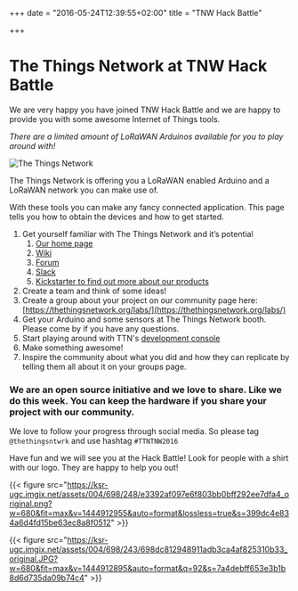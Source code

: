 +++
date = "2016-05-24T12:39:55+02:00"
title = "TNW Hack Battle"

+++

# The Things Network at TNW Hack Battle

We are very happy you have joined TNW Hack Battle and we are happy to provide you with some awesome Internet of Things tools.

_There are a limited amount of LoRaWAN Arduinos available for you to play around with!_

![The Things Network](https://thethingsnetwork.org/static/ttn/media/The%20Things%20Uitlijning.svg)

The Things Network is offering you a LoRaWAN enabled Arduino and a LoRaWAN network you can make use of.

With these tools you can make any fancy connected application. This page tells you how to obtain the devices and how to get started.

1. Get yourself familiar with The Things Network and it’s potential
    1. [Our home page](http://www.thethingsnetwork.org)
    2. [Wiki](http://staging.thethingsnetwork.org/wiki/Home)
    3. [Forum](http://forum.thethingsnetwork.org)
    4. [Slack](http://slack.thethingsnetwork.org)
    5. [Kickstarter to find out more about our products](https://www.kickstarter.com/projects/419277966/the-things-network)
2. Create a team and think of some ideas!
3. Create a group about your project on our community page here: [https://thethingsnetwork.org/labs/](https://thethingsnetwork.org/labs/)
4. Get your Arduino and some sensors at The Things Network booth. Please come by if you have any questions.
5. Start playing around with TTN's [development console](http://staging.thethingsnetwork.org/applications)
6. Make something awesome!
7. Inspire the community about what you did and how they can replicate by telling them all about it on your groups page.


### We are an open source initiative and we love to share. Like we do this week. You can keep the hardware if you share your project with our community.

We love to follow your progress through social media. So please tag `@thethingsntwrk` and use hashtag `#TTNTNW2016`

Have fun and we will see you at the Hack Battle! Look for people with a shirt with our logo. They are happy to help you out!

{{< figure src="https://ksr-ugc.imgix.net/assets/004/698/248/e3392af097e6f803bb0bff292ee7dfa4_original.png?w=680&fit=max&v=1444912955&auto=format&lossless=true&s=399dc4e834a6d4fd15be63ec8a8f0512" >}}

{{< figure src="https://ksr-ugc.imgix.net/assets/004/698/243/698dc812948911adb3ca4af825310b33_original.JPG?w=680&fit=max&v=1444912895&auto=format&q=92&s=7a4debff653e3b1b8d6d735da09b74c4" >}}
